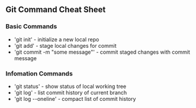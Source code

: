## Git Command Cheat Sheet


### Basic Commands

* 'git init' - initialize a new local repo
* 'git add' - stage local changes for commit
* 'git commit -m "some message"' - commit staged changes with commit message

### Infomation Commands
* 'git status' - show status of local working tree
* 'git log' - list commit history of current branch
* 'git log --oneline' - compact list of commit history
